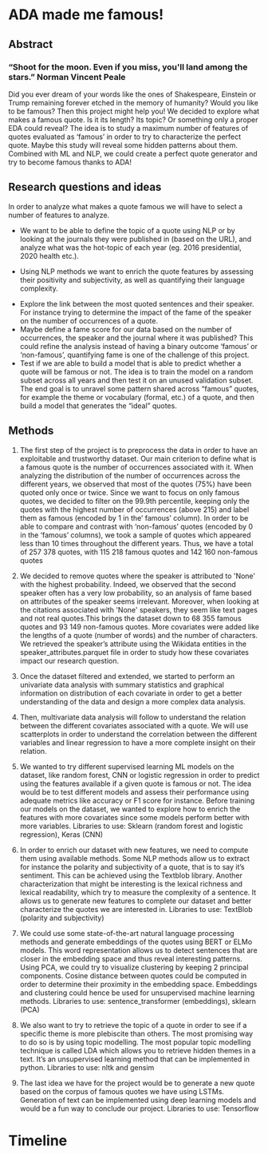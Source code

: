 # ADA made me famous!

## Abstract
### “Shoot for the moon. Even if you miss, you'll land among the stars.” Norman Vincent Peale
Did you ever dream of your words like the ones of Shakespeare, Einstein or Trump remaining forever etched in the memory of humanity?  Would you like to be famous? Then this project might help you!
We decided to explore what makes a famous quote. Is it its length? Its topic? Or something only a proper EDA could reveal? The idea is to study a maximum number of features of quotes evaluated as ‘famous’ in order to try to characterize the perfect quote. Maybe this study will reveal some hidden patterns about them. Combined with ML and NLP, we could create a perfect quote generator and try to become famous thanks to ADA!


## Research questions and ideas
In order to analyze what makes a quote famous we will have to select a number of features to analyze. 

- We want to be able to define the topic of a quote using NLP or by looking at the journals they were published in (based on the URL), and analyze what was the hot-topic of each year (eg. 2016 presidential, 2020 health etc.).
* Using NLP methods we want to enrich the quote features by assessing their positivity and subjectivity, as well as quantifying their language complexity.
- Explore the link between the most quoted sentences and their speaker. For instance trying to determine the impact of the fame of the speaker on the number of occurrences of a quote.
- Maybe define a fame score for our data based on the number of occurrences, the speaker and the journal where it was published? This could refine the analysis instead of having a binary outcome ‘famous’ or ‘non-famous’, quantifying fame is one of the challenge of this project.
- Test if we are able to build a model that is able to predict whether a quote will be famous or not. The idea is to train the model  on a random subset across all years and then test it on an unused validation subset.
The end goal is to unravel some pattern shared across “famous” quotes, for example the theme or vocabulary (formal, etc.)  of a quote, and then build a model that generates the “ideal” quotes.

## Methods
1. The first step of the project is to preprocess the data in order to have an exploitable and trustworthy dataset. Our main criterion to define what is a famous quote is the number of occurrences associated with it. When analyzing the distribution of the number of occurrences across the different years, we observed that most of the quotes (75%) have been quoted only once or twice. Since we want to focus on only famous quotes, we decided to filter on the 99.9th percentile, keeping only the quotes with the highest number of occurrences (above 215) and label them as famous (encoded by 1 in the’ famous’ column). In order to be able to compare and contrast with ‘non-famous’ quotes (encoded by 0 in the ‘famous’ columns), we  took a sample of quotes which appeared less than 10 times throughout the different years. Thus, we have a total of 257 378 quotes, with 115 218 famous quotes and 142 160 non-famous quotes

2. We decided to remove quotes where the speaker is attributed to 'None' with the highest probability. Indeed, we observed that the second speaker often has a very low probability, so an analysis of fame based on attributes of the speaker seems irrelevant. Moreover, when looking at the citations associated with 'None' speakers, they seem like text pages and not real quotes.This brings the dataset down to 68 355 famous quotes and 93 149 non-famous quotes. More covariates were added like the lengths of a quote (number of words) and the number of characters. We retrieved the speaker’s attribute using the Wikidata entities in the speaker_attributes.parquet file in order to study how these covariates impact our research question.

3. Once the dataset filtered and extended, we started to perform an univariate data analysis with summary statistics and graphical information on distribution of each covariate in order to get a better understanding of the data and design a more complex data analysis.
4. Then, multivariate data analysis will follow to understand the relation between the different covariates associated with a quote. We will use scatterplots in order to understand the correlation between the different variables and linear regression to have a more complete insight on their relation.
5. We wanted to try different supervised learning ML models on the dataset, like random forest, CNN or logistic regression in order to predict using the features available if a given quote is famous or not. The idea would be to test different models and assess their performance using adequate metrics like accuracy or F1 score for instance. Before training our models on the dataset, we wanted to explore how to enrich the features with more covariates since some models perform better with more variables.
Libraries to use: Sklearn (random forest and logistic regression), Keras (CNN)
6. In order to enrich our dataset with new features, we need to compute them using available methods. Some NLP methods allow us to extract for instance the polarity and subjectivity of a quote, that is to say it’s sentiment. This can be achieved using the Textblob library. Another characterization that might be interesting is the lexical richness and lexical readability, which try to measure the complexity of a sentence. It allows us to generate new features to complete our dataset and better characterize the quotes we are interested in.
Libraries to use: TextBlob (polarity and subjectivity)
7. We could use some state-of-the-art natural language processing methods and generate embeddings of the quotes using BERT or ELMo models. This word representation allows us to detect sentences that are closer in the embedding space and thus reveal interesting patterns. Using PCA, we could try to visualize clustering by keeping 2 principal components. Cosine distance between quotes could be computed in order to determine their proximity in the embedding space. Embeddings and clustering could hence be used for unsupervised machine learning methods.
Libraries to use: sentence_transformer (embeddings), sklearn (PCA)
8. We also want to try to retrieve the topic of a quote in order to see if a specific theme is more plebiscite than others. The most promising way to do so is by using topic modelling. The most popular topic modelling technique is called LDA which allows you to retrieve hidden themes in a text. It’s an unsupervised learning method that can be implemented in python.
Libraries to use: nltk and gensim

9. The last idea we have for the project would be to generate a new quote based on the corpus of famous quotes we have using LSTMs. Generation of text can be implemented using deep learning models and would be a fun way to conclude our project.
Libraries to use: Tensorflow

# Timeline






